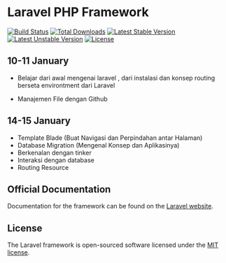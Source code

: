 # Laravel PHP Framework

[![Build Status](https://travis-ci.org/laravel/framework.svg)](https://travis-ci.org/laravel/framework)
[![Total Downloads](https://poser.pugx.org/laravel/framework/d/total.svg)](https://packagist.org/packages/laravel/framework)
[![Latest Stable Version](https://poser.pugx.org/laravel/framework/v/stable.svg)](https://packagist.org/packages/laravel/framework)
[![Latest Unstable Version](https://poser.pugx.org/laravel/framework/v/unstable.svg)](https://packagist.org/packages/laravel/framework)
[![License](https://poser.pugx.org/laravel/framework/license.svg)](https://packagist.org/packages/laravel/framework)

## 10-11 January 
- Belajar dari awal mengenai laravel , dari instalasi dan konsep routing berseta environtment dari Laravel

- Manajemen File dengan Github 
## 14-15 January 
- Template Blade (Buat Navigasi dan Perpindahan antar Halaman)
- Database Migration (Mengenal Konsep dan Aplikasinya)
- Berkenalan dengan tinker
- Interaksi dengan database
- Routing Resource 


## Official Documentation

Documentation for the framework can be found on the [Laravel website](http://laravel.com/docs).



## License

The Laravel framework is open-sourced software licensed under the [MIT license](http://opensource.org/licenses/MIT).
